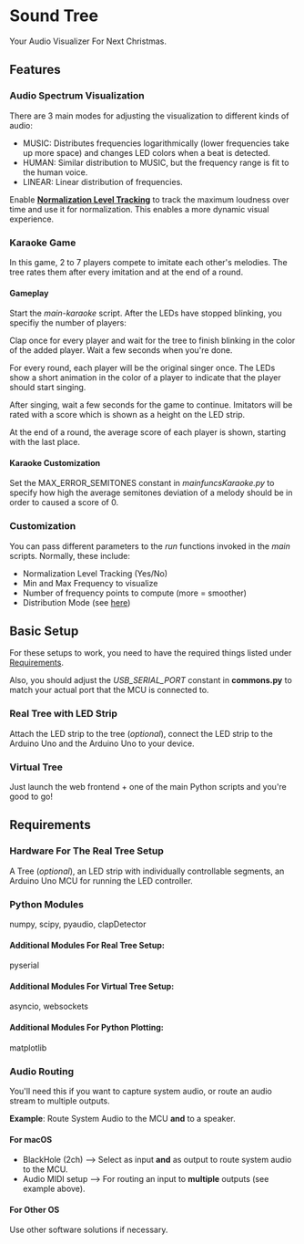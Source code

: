 # Sound Tree
Your Audio Visualizer For Next Christmas.

## Features
### Audio Spectrum Visualization
There are 3 main modes for adjusting the visualization to different kinds of audio:
- MUSIC: Distributes frequencies logarithmically (lower frequencies take up more space) and changes LED colors when a beat is detected.
- HUMAN: Similar distribution to MUSIC, but the frequency range is fit to the human voice.
- LINEAR: Linear distribution of frequencies.

Enable [**Normalization Level Tracking**](#customization) to track the maximum loudness over time and use it for normalization.
This enables a more dynamic visual experience.

### Karaoke Game
In this game, 2 to 7 players compete to imitate each other's melodies. The tree rates them after every imitation and at the end of a round.

#### Gameplay
Start the *main-karaoke* script.
After the LEDs have stopped blinking, you specifiy the number of players:

Clap once for every player and wait for the tree to finish blinking in the color of the added player. Wait a few seconds when you're done.

For every round, each player will be the original singer once.
The LEDs show a short animation in the color of a player to indicate that the player should start singing.

After singing, wait a few seconds for the game to continue.
Imitators will be rated with a score which is shown as a height on the LED strip.

At the end of a round, the average score of each player is shown, starting with the last place.

#### Karaoke Customization
Set the MAX_ERROR_SEMITONES constant in *mainfuncsKaraoke.py* to specify how high the average semitones deviation of a melody should be in order to caused a score of 0.

### Customization
You can pass different parameters to the *run* functions invoked in the *main* scripts. Normally, these include:
- Normalization Level Tracking (Yes/No)
- Min and Max Frequency to visualize
- Number of frequency points to compute (more = smoother)
- Distribution Mode (see [here](#audio-spectrum-visualization))

## Basic Setup
For these setups to work, you need to have the required things listed under [Requirements](#requirements).

Also, you should adjust the *USB_SERIAL_PORT* constant in **commons.py** to match your actual port that the MCU is connected to.

### Real Tree with LED Strip
Attach the LED strip to the tree (*optional*), connect the LED strip to the Arduino Uno and the Arduino Uno to your device.

### Virtual Tree
Just launch the web frontend + one of the main Python scripts and you're good to go!

## Requirements
### Hardware For The Real Tree Setup
A Tree (*optional*), an LED strip with individually controllable segments, an Arduino Uno MCU for running the LED controller.

### Python Modules
numpy, scipy, pyaudio, clapDetector

#### Additional Modules For Real Tree Setup:
pyserial

#### Additional Modules For Virtual Tree Setup:
asyncio, websockets

#### Additional Modules For Python Plotting:
matplotlib

### Audio Routing
You'll need this if you want to capture system audio, or route an audio stream to multiple outputs.

**Example**: Route System Audio to the MCU **and** to a speaker.

#### For macOS
- BlackHole (2ch) --> Select as input **and** as output to route system audio to the MCU.
- Audio MIDI setup --> For routing an input to **multiple** outputs (see example above).

#### For Other OS
Use other software solutions if necessary.
